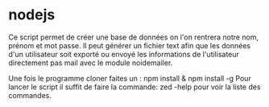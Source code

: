 # nodejs                                                                                                 
                                                                                                           

Ce script permet de créer une base de données on l'on rentrera notre nom, prénom et mot passe. Il peut générer un fichier text afin que les données d'un utilisateur soit exporté ou  envoyé les informations de l'utilisateur directement pas mail avec le module noidemailer.

Une fois le programme cloner faites un : npm install & npm install -g
Pour lancer le script il suffit de faire la commande: zed -help   pour voir la liste des commandes.

